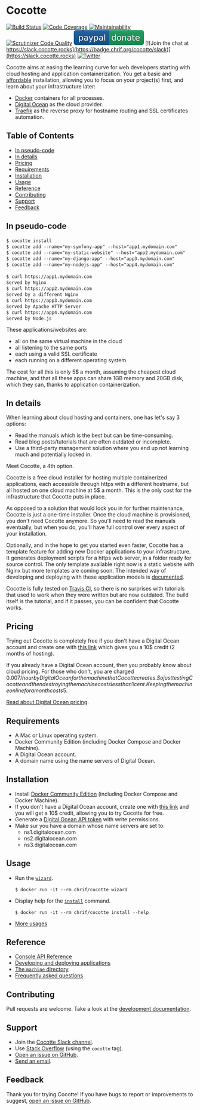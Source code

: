 # Cocotte

[![Build Status](https://badge.chrif.org/cocotte/travis)](https://travis-ci.org/chrif/cocotte) 
[![Code Coverage](https://badge.chrif.org/cocotte/codecov)](https://codecov.io/gh/chrif/cocotte)
[![Maintainability](https://badge.chrif.org/cocotte/codeclimate)](https://codeclimate.com/github/chrif/cocotte/maintainability)
[![Scrutinizer Code Quality](https://badge.chrif.org/cocotte/scrutinizer)](https://scrutinizer-ci.com/g/chrif/cocotte/?branch=master)
[![PayPal](docs/images/paypal-badge.svg)](https://www.paypal.me/Fecteau)
[![Join the chat at https://slack.cocotte.rocks](https://badge.chrif.org/cocotte/slack)](https://slack.cocotte.rocks)
[![Twitter](https://badge.chrif.org/cocotte/twitter)](https://twitter.com/intent/follow?screen_name=CocotteRocks)

Cocotte aims at easing the learning curve for web developers starting with cloud hosting and application containerization. You get a basic and [affordable](#pricing) installation, allowing you to focus on your project(s) first, and learn about your infrastructure later:

* [Docker](https://www.docker.com/) containers for all processes.
* [Digital Ocean](https://www.digitalocean.com/) as the cloud provider.
* [Traefik](https://traefik.io/) as the reverse proxy for hostname routing and SSL certificates automation.

<!-- START doctoc generated TOC please keep comment here to allow auto update -->
<!-- DON'T EDIT THIS SECTION, INSTEAD RE-RUN doctoc TO UPDATE -->
## Table of Contents

- [In pseudo-code](#in-pseudo-code)
- [In details](#in-details)
- [Pricing](#pricing)
- [Requirements](#requirements)
- [Installation](#installation)
- [Usage](#usage)
- [Reference](#reference)
- [Contributing](#contributing)
- [Support](#support)
- [Feedback](#feedback)

<!-- END doctoc generated TOC please keep comment here to allow auto update -->

## In pseudo-code

```
$ cocotte install
$ cocotte add --name="my-symfony-app" --host="app1.mydomain.com"
$ cocotte add --name="my-static-website" --host="app2.mydomain.com"
$ cocotte add --name="my-django-app" --host="app3.mydomain.com"
$ cocotte add --name="my-nodejs-app" --host="app4.mydomain.com"

$ curl https://app1.mydomain.com
Served by Nginx
$ curl https://app2.mydomain.com
Served by a different Nginx
$ curl https://app3.mydomain.com
Served by Apache HTTP Server
$ curl https://app4.mydomain.com
Served by Node.js 
```

These applications/websites are:
* all on the same virtual machine in the cloud
* all listening to the same ports
* each using a valid SSL certificate
* each running on a different operating system

The cost for all this is only 5$ a month, assuming the cheapest cloud machine, and that all these apps can share 1GB memory and 20GB disk, which they can, thanks to application containerization.

## In details

When learning about cloud hosting and containers, one has let's say 3 options:
* Read the manuals which is the best but can be time-consuming.
* Read blog posts/tutorials that are often outdated or incomplete.
* Use a third-party management solution where you end up not learning much and potentially locked in.

Meet Cocotte, a 4th option.

Cocotte is a free cloud installer for hosting multiple containerized applications, each accessible through https with a different hostname, but all hosted on one cloud machine at 5$ a month. This is the only cost for the infrastructure that Cocotte puts in place.

As opposed to a solution that would lock you in for further maintenance, Cocotte is just a one-time installer. Once the cloud machine is provisioned, you don't need Cocotte anymore. So you'll need to read the manuals eventually, but when you do, you'll have full control over every aspect of your installation.

Optionally, and in the hope to get you started even faster, Cocotte has a template feature for adding new Docker applications to your infrastructure. It generates deployment scripts for a https web server, in a folder ready for source control. The only template available right now is a static website with Nginx but more templates are coming soon. The intended way of developing and deploying with these application models is [documented](docs/templates.md).

Cocotte is fully tested on [Travis CI](https://travis-ci.org/chrif/cocotte), so there is no surprises with tutorials that used to work when they were written but are now outdated. The build itself is the tutorial, and if it passes, you can be confident that Cocotte works.

## Pricing

Trying out Cocotte is completely free if you don't have a Digital Ocean account and create one with [this link](https://m.do.co/c/c25ed78e51c5) which gives you a 10$ credit (2 months of hosting).

If you already have a Digital Ocean account, then you probably know about cloud pricing. For those who don't, you are charged $0.007/hour by Digital Ocean for the machine that Cocotte creates. So just testing Cocotte and then destroying the machine costs less than 1 cent. Keeping the machine online for a month costs 5$. 

[Read about Digital Ocean pricing](https://www.digitalocean.com/pricing/).

## Requirements

* A Mac or Linux operating system.
* Docker Community Edition (including Docker Compose and Docker Machine).
* A Digital Ocean account.
* A domain name using the name servers of Digital Ocean.

## Installation

* Install [Docker Community Edition](https://www.docker.com/community-edition) (including Docker Compose and Docker Machine).
* If you don't have a Digital Ocean account, create one with [this link](https://m.do.co/c/c25ed78e51c5) and you will get a 10$ credit, allowing you to try Cocotte for free.
* Generate a [Digital Ocean API token](https://cloud.digitalocean.com/settings/api/tokens) with write permissions.
* Make sur you have a domain whose name servers are set to:
	 * ns1.digitalocean.com
	 * ns2.digitalocean.com
	 * ns3.digitalocean.com

## Usage

* Run the [`wizard`](installer/docs/console.md#wizard).
	```
	$ docker run -it --rm chrif/cocotte wizard
	```
* Display help for the [`install`](installer/docs/console.md#install) command.
	```
	$ docker run -it --rm chrif/cocotte install --help
	```
* [More usages](installer/docs/console.md)

## Reference

* [Console API Reference](installer/docs/console.md)
* [Developing and deploying applications](docs/templates.md)
* [The `machine` directory](docs/machine.md)
* [Frequently asked questions](docs/faq.md)

## Contributing

Pull requests are welcome. Take a look at the [development documentation](docs/development.md).

## Support

* Join the [Cocotte Slack channel](https://slack.cocotte.rocks).
* Use [Stack Overflow](https://stackoverflow.com/questions/tagged/cocotte) (using the `cocotte` tag).
* [Open an issue on GitHub](https://github.com/chrif/cocotte/issues).
* [Send an email](mailto:cocotte.rocks@gmail.com).

## Feedback

Thank you for trying Cocotte! If you have bugs to report or improvements to suggest, [open an issue on GitHub](https://github.com/chrif/cocotte/issues).
